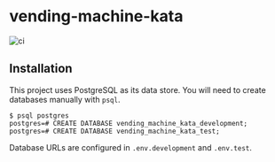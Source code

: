 # vending-machine-kata

![ci](https://github.com/nickpellant/vending-machine-kata/workflows/ci/badge.svg)

## Installation

This project uses PostgreSQL as its data store. You will need to create databases manually with `psql`.

```
$ psql postgres
postgres=# CREATE DATABASE vending_machine_kata_development;
postgres=# CREATE DATABASE vending_machine_kata_test;
```

Database URLs are configured in `.env.development` and `.env.test`.
